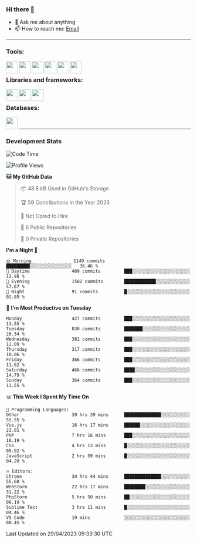 ### Hi there 👋

- 💬 Ask me about anything
- 📫 How to reach me: [Email]

---

### Tools:
<img align='left' height="32" width="32" src="https://cdn.jsdelivr.net/npm/simple-icons@4.8.0/icons/phpstorm.svg" />
<img align='left' height="32" width="32" src="https://cdn.jsdelivr.net/npm/simple-icons@4.8.0/icons/webstorm.svg" />
<img align='left' height="32" width="32" src="https://cdn.jsdelivr.net/npm/simple-icons@4.8.0/icons/visualstudiocode.svg" />
<img align='left' height="32" width="32" src="https://cdn.jsdelivr.net/npm/simple-icons@4.8.0/icons/sublimetext.svg" />
<img align='left' height="32" width="32" src="https://cdn.jsdelivr.net/npm/simple-icons@4.8.0/icons/laragon.svg" />
<img align='left' height="32" width="32" src="https://cdn.jsdelivr.net/npm/simple-icons@4.8.0/icons/docker.svg" />
<br>

### Libraries and frameworks:
<img align='left' height="32" width="32" src="https://cdn.jsdelivr.net/npm/simple-icons@4.8.0/icons/laravel.svg" />
<img align='left' height="32" width="32" src="https://cdn.jsdelivr.net/npm/simple-icons@4.8.0/icons/vue-dot-js.svg" />
<img align='left' height="32" width="32" src="https://cdn.jsdelivr.net/npm/simple-icons@4.8.0/icons/jquery.svg" />
<br>

### Databases:
<img align='left' height="32" width="32" src="https://cdn.jsdelivr.net/npm/simple-icons@4.8.0/icons/mysql.svg" />
<br>

---
### Development Stats
<!--START_SECTION:waka-->
![Code Time](http://img.shields.io/badge/Code%20Time-1%2C503%20hrs%203%20mins-blue)

![Profile Views](http://img.shields.io/badge/Profile%20Views-0-blue)

**🐱 My GitHub Data** 

> 📦 48.8 kB Used in GitHub's Storage 
 > 
> 🏆 59 Contributions in the Year 2023
 > 
> 🚫 Not Opted to Hire
 > 
> 📜 6 Public Repositories 
 > 
> 🔑 0 Private Repositories 
 > 
**I'm a Night 🦉** 

```text
🌞 Morning                1149 commits        █████████░░░░░░░░░░░░░░░░   36.46 % 
🌆 Daytime                409 commits         ███░░░░░░░░░░░░░░░░░░░░░░   12.98 % 
🌃 Evening                1502 commits        ████████████░░░░░░░░░░░░░   47.67 % 
🌙 Night                  91 commits          █░░░░░░░░░░░░░░░░░░░░░░░░   02.89 % 
```
📅 **I'm Most Productive on Tuesday** 

```text
Monday                   427 commits         ███░░░░░░░░░░░░░░░░░░░░░░   13.55 % 
Tuesday                  830 commits         ███████░░░░░░░░░░░░░░░░░░   26.34 % 
Wednesday                381 commits         ███░░░░░░░░░░░░░░░░░░░░░░   12.09 % 
Thursday                 317 commits         ███░░░░░░░░░░░░░░░░░░░░░░   10.06 % 
Friday                   366 commits         ███░░░░░░░░░░░░░░░░░░░░░░   11.62 % 
Saturday                 466 commits         ████░░░░░░░░░░░░░░░░░░░░░   14.79 % 
Sunday                   364 commits         ███░░░░░░░░░░░░░░░░░░░░░░   11.55 % 
```


📊 **This Week I Spent My Time On** 

```text
💬 Programming Languages: 
Other                    39 hrs 39 mins      ██████████████░░░░░░░░░░░   55.55 % 
Vue.js                   16 hrs 17 mins      ██████░░░░░░░░░░░░░░░░░░░   22.81 % 
PHP                      7 hrs 16 mins       ███░░░░░░░░░░░░░░░░░░░░░░   10.19 % 
CSS                      4 hrs 13 mins       █░░░░░░░░░░░░░░░░░░░░░░░░   05.92 % 
JavaScript               2 hrs 59 mins       █░░░░░░░░░░░░░░░░░░░░░░░░   04.20 % 

🔥 Editors: 
Chrome                   39 hrs 44 mins      ██████████████░░░░░░░░░░░   55.68 % 
WebStorm                 22 hrs 17 mins      ████████░░░░░░░░░░░░░░░░░   31.22 % 
PhpStorm                 5 hrs 50 mins       ██░░░░░░░░░░░░░░░░░░░░░░░   08.19 % 
Sublime Text             3 hrs 11 mins       █░░░░░░░░░░░░░░░░░░░░░░░░   04.46 % 
VS Code                  19 mins             ░░░░░░░░░░░░░░░░░░░░░░░░░   00.45 % 
```


 Last Updated on 29/04/2023 09:33:30 UTC
<!--END_SECTION:waka-->

[huyviet]: https://huyviet.vn/
[EMAIl]: https://mail.google.com/mail/u/0/?fs=1&tf=cm&source=mailto&to=huynguyenviet0110@gmail.com
